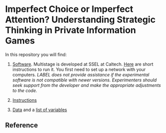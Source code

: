 # Imperfect Choice or Imperfect Attention? Understanding Strategic Thinking in Private Information Games

In this repository you will find: 

1. [Software](https://github.com/labelinstitute/nonchoice/tree/main/Mousebetting/Software). Multistage is developed at SSEL at Caltech. [Here](https://drive.google.com/file/d/1jp9XA6YVJm3eW9_c4rYbBQtlSfmJg9XO/view) are short instructions to run it. You first need to set up a network with your computers. *LABEL does not provide assistance if the experimental software is not compatible with newer versions. Experimenters should seek support from the developer and make the appropriate adjustments to the code.*

2. [Instructions](https://raw.githubusercontent.com/labelinstitute/nonchoice/main/Mousebetting/Instructions_Mousebetting.pdf) 

3. [Data](https://github.com/labelinstitute/nonchoice/tree/main/Mousebetting/Data) and a [list of variables](https://raw.githubusercontent.com/labelinstitute/nonchoice/main/Mousebetting/Variables.pdf)


## Reference
